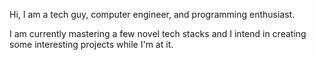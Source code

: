 Hi, I am a tech guy, computer engineer, and programming enthusiast.

I am currently mastering a few novel tech stacks and I intend in creating some interesting projects while I'm at it.
